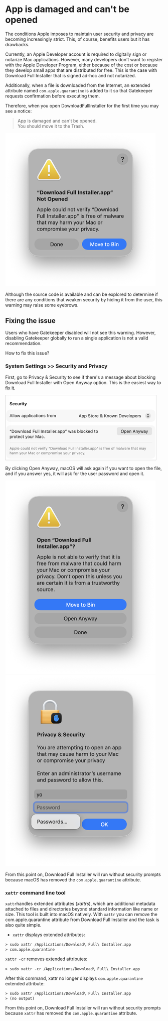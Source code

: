 # App is damaged and can't be opened

The conditions Apple imposes to maintain user security and privacy are becoming increasingly strict. This, of course, benefits users but it has drawbacks.

Currently, an Apple Developer account is required to digitally sign or notarize Mac applications. However, many developers don't want to register with the Apple Developer Program, either because of the cost or because they develop small apps that are distributed for free. This is the case with Download Full Installer that is signed ad-hoc and not notarized. 

Additionally, when a file is downloaded from the Internet, an extended attribute named `com.apple.quarantine` is added to it so that Gatekeeper requests confirmation before executing them.

Therefore, when you open DownloadFullInstaller for the first time you may see a notice:

> App is damaged and can't be opened.<br>
You should move it to the Trash.

<img src="Images/xattr1.png" width="480px">

Although the source code is available and can be explored to determine if there are any conditions that weaken security by hiding it from the user, this warning may raise some eyebrows. 

## Fixing the issue

Users who have Gatekeeper disabled will not see this warning. However, disabling Gatekeeper globally to run a single application is not a valid recommendation.

How to fix this issue?

### System Settings >> Security and Privacy

First, go to Privacy & Security to see if there's a message about blocking Download Full Installer with Open Anyway option. This is the easiest way to fix it.

<img src="Images/xattr2.png" width="480px" style="border-width:1px; border-style:solid; border-color:lightgrey;">

By clicking Open Anyway, macOS will ask again if you want to open the file, and if you answer yes, it will ask for the user password and open it. 

<img src="Images/xattr3.png" width="480px">

<img src="Images/xattr4.png" width="480px">

From this point on, Download Full Installer will run without security prompts because macOS has removed the `com.apple.quarantine` attribute.

### `xattr` command line tool

`xattr`handles extended attributes (*xattrs*), which are additional metadata attached to files and directories beyond standard information like name or size. This tool is built into macOS natively. With `xattr` you can remove the com.apple.quarantine attribute from Download Full Installer and the task is also quite simple.

- `xattr` displays extended attributes:

```
> sudo xattr /Applications/Download\ Full\ Installer.app
> com.apple.quarantine
```

`xattr -cr` removes extended attributes:

`> sudo xattr -cr /Applications/Download\ Full\ Installer.app`

After this command, xattr no longer displays `com.apple.quarantine` extended attribute:

```
> sudo xattr /Applications/Download\ Full\ Installer.app 
> (no output)
```

From this point on, Download Full Installer will run without security prompts because `xattr` has removed the `com.apple.quarantine` attribute.
